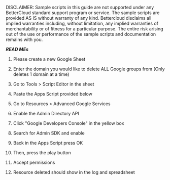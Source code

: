 DISCLAIMER: Sample scripts in this guide are not supported under any BetterCloud standard support program or service. The sample scripts are provided AS IS without warranty of any kind. Bettercloud disclaims all implied warranties including, without limitation, any implied warranties of merchantability or of fitness for a particular purpose. The entire risk arising out of the use or performance of the sample scripts and documentation remains with you.

***READ MEs***

1) Please create a new Google Sheet

2) Enter the domain you would like to delete ALL Google groups from (Only deletes 1 domain at a time)

3) Go to Tools > Script Editor in the sheet

4) Paste the Apps Script provided below

5) Go to Resources > Advanced Google Services

6) Enable the Admin Directory API

7) Click "Google Developers Console" in the yellow box

8) Search for Admin SDK and enable

9) Back in the Apps Script press OK

10) Then, press the play button

11) Accept permissions

12) Resource deleted should show in the log and spreadsheet

